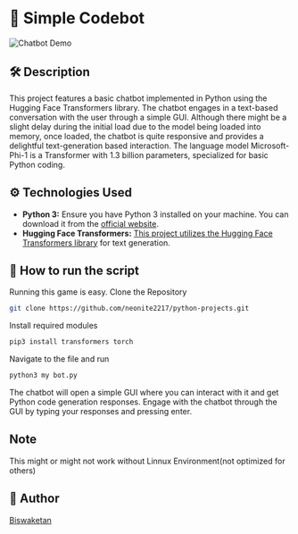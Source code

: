 # 🤖 Simple Codebot

![Chatbot Demo](demo.png)

## 🛠️ Description
This project features a basic chatbot implemented in Python using the Hugging Face Transformers library. The chatbot engages in a text-based conversation with the user through a simple GUI. Although there might be a slight delay during the initial load due to the model being loaded into memory, once loaded, the chatbot is quite responsive and provides a delightful text-generation based interaction. The language model Microsoft-Phi-1 is a Transformer with 1.3 billion parameters, specialized for basic Python coding.

## ⚙️ Technologies Used
- **Python 3:** Ensure you have Python 3 installed on your machine. You can download it from the [official website](https://www.python.org/downloads/).
- **Hugging Face Transformers:** [This project utilizes the Hugging Face Transformers library](https://huggingface.co/microsoft/phi-1) for text generation.

## 🌟 How to run the script
Running this game is easy.
Clone the Repository

```sh
git clone https://github.com/neonite2217/python-projects.git
```
Install required modules

```sh
pip3 install transformers torch
```

Navigate to the file and run

```sh
python3 my bot.py
```
The chatbot will open a simple GUI where you can interact with it and get Python code generation responses.
Engage with the chatbot through the GUI by typing your responses and pressing enter.

## Note
This might or might not work without Linnux Environment(not optimized for others)

## 🤖 Author
[Biswaketan](https://github.com/neonite2217/)

